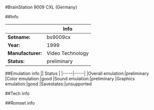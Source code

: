 #BrainStation 9009 CXL (Germany)

##Info

||Info|
|-----|-----|
|**Setname:**|bs9009cx
|**Year:**|1999
|**Manufacturer:**|Video Technology
|**Status:**|preliminary

##Emulation info
|| Status |
|-----|-----|
|Overall emulation:|preliminary
|Color emulation:|good
|Sound emulation:|preliminary
|Graphics emulation:|good
|Savestates:|unsupported

##Tech info

##Romset info

<!--- START OF EDITED COMMENT DO NOT TOUCH TEXT ABOVE-->
